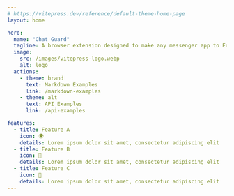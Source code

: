```yaml
---
# https://vitepress.dev/reference/default-theme-home-page
layout: home

hero:
  name: "Chat Guard"
  tagline: A browser extension designed to make any messenger app to End to End encrypted
  image:
    src: /images/vitepress-logo.webp
    alt: logo
  actions:
    - theme: brand
      text: Markdown Examples
      link: /markdown-examples
    - theme: alt
      text: API Examples
      link: /api-examples

features:
  - title: Feature A
    icon: 🌍
    details: Lorem ipsum dolor sit amet, consectetur adipiscing elit
  - title: Feature B
    icon: 🚀
    details: Lorem ipsum dolor sit amet, consectetur adipiscing elit
  - title: Feature C
    icon: 🔋
    details: Lorem ipsum dolor sit amet, consectetur adipiscing elit
---
```

